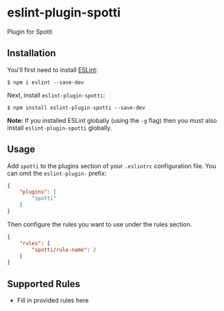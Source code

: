 # eslint-plugin-spotti

Plugin for Spotti

## Installation

You'll first need to install [ESLint](http://eslint.org):

```
$ npm i eslint --save-dev
```

Next, install `eslint-plugin-spotti`:

```
$ npm install eslint-plugin-spotti --save-dev
```

**Note:** If you installed ESLint globally (using the `-g` flag) then you must also install `eslint-plugin-spotti` globally.

## Usage

Add `spotti` to the plugins section of your `.eslintrc` configuration file. You can omit the `eslint-plugin-` prefix:

```json
{
    "plugins": [
        "spotti"
    ]
}
```


Then configure the rules you want to use under the rules section.

```json
{
    "rules": {
        "spotti/rule-name": 2
    }
}
```

## Supported Rules

* Fill in provided rules here





